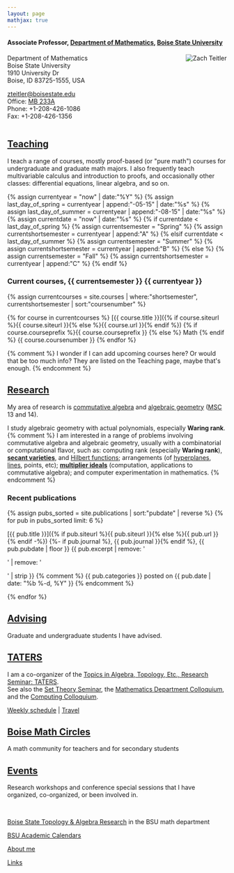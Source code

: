 ```yaml
---
layout: page
mathjax: true
---
```


#### Associate Professor, [Department of Mathematics](https://www.boisestate.edu/math/), [Boise State University](https://www.boisestate.edu/)


<img style="float:right;margin-left:10px" src="{{ site.baseurl }}/assets/img/me_2012_08_17.png" alt="Zach Teitler" />

Department of Mathematics  
Boise State University  
1910 University Dr  
Boise, ID 83725-1555, USA  

<zteitler@boisestate.edu>  
Office: [MB 233A](https://maps.boisestate.edu/?id=715#!m/89068)  
Phone: +1-208-426-1086  
Fax: +1-208-426-1356  


<div style="clear:both"></div>



## [Teaching](teaching)

I teach a range of courses,
mostly proof-based (or "pure math") courses for undergraduate and graduate math majors.
I also frequently teach multivariable calculus and introduction to proofs,
and occasionally other classes: differential equations, linear algebra, and so on.

{% assign currentyear = "now" | date:"%Y" %}
{% assign last_day_of_spring = currentyear | append:"-05-15" | date:"%s" %}
{% assign last_day_of_summer = currentyear | append:"-08-15" | date:"%s" %}
{% assign currentdate = "now" | date:"%s" %}
{% if currentdate < last_day_of_spring %}
  {% assign currentsemester = "Spring" %}
  {% assign currentshortsemester = currentyear | append:"A" %}
{% elsif currentdate < last_day_of_summer %}
  {% assign currentsemester = "Summer" %}
  {% assign currentshortsemester = currentyear | append:"B" %}
{% else %}
  {% assign currentsemester = "Fall" %}
  {% assign currentshortsemester = currentyear | append:"C" %}
{% endif %}

### Current courses, {{ currentsemester }} {{ currentyear }}

{% assign currentcourses = site.courses | where:"shortsemester", currentshortsemester | sort:"coursenumber" %}

{% for course in currentcourses %}
[{{ course.title }}]({% if course.siteurl %}{{ course.siteurl }}{% else %}{{ course.url }}{% endif %})
{% if course.courseprefix %}{{ course.courseprefix }} {% else %} Math {% endif %} {{ course.coursenumber }}
{% endfor %}

{% comment %}
I wonder if I can add upcoming courses here?
Or would that be too much info? They are listed on the Teaching page, maybe that's enough.
{% endcomment %}





## [Research](research)

My area of research is
[commutative algebra](https://en.wikipedia.org/wiki/Commutative_algebra)
and [algebraic geometry](https://en.wikipedia.org/wiki/Algebraic_geometry)
([MSC](https://mathscinet.ams.org/mathscinet/msc/msc2020.html) 13 and 14).

I study algebraic geometry with actual polynomials,
especially **Waring rank**.
{% comment %}
I am interested in a range of problems involving commutative algebra and
algebraic geometry, usually with a combinatorial or computational flavor,
such as:
computing rank (especially **Waring rank**), [**secant varieties**](https://en.wikipedia.org/wiki/Secant_variety),
and [Hilbert functions](https://en.wikipedia.org/wiki/Hilbert_series_and_Hilbert_polynomial);
arrangements (of [hyperplanes](https://en.wikipedia.org/wiki/Arrangement_of_hyperplanes),
[lines](https://en.wikipedia.org/wiki/Arrangement_of_lines), points, etc);
[**multiplier ideals**](https://en.wikipedia.org/wiki/Multiplier_ideal) (computation, applications to commutative algebra);
and computer experimentation in mathematics.
{% endcomment %}

### Recent publications

{% assign pubs_sorted = site.publications | sort:"pubdate" | reverse %}
{% for pub in pubs_sorted limit: 6 %}

[{{ pub.title }}]({% if pub.siteurl %}{{ pub.siteurl }}{% else %}{{ pub.url }}{% endif -%})
{%- if pub.journal %}, {{ pub.journal }}{% endif %}, {{ pub.pubdate | floor }}
{{ pub.excerpt | remove: '<p>' | remove: '</p>' | strip }}
{% comment %}
<span class="post-meta"><span class="category_name">{{ pub.categories }}</span> posted on {{ pub.date | date: "%b %-d, %Y" }}</span>
{% endcomment %}

{% endfor %}




## [Advising](advising)

Graduate and undergraduate students I have advised.


## [TATERS](https://sites.google.com/boisestate.edu/taters/)

I am a co-organizer of the [Topics in Algebra, Topology, Etc., Research Seminar: TATERS](https://sites.google.com/boisestate.edu/taters/).  
See also the [Set Theory Seminar](https://www.boisestate.edu/math/research/seminars/settheory/),
the [Mathematics Department Colloquium](https://www.boisestate.edu/math/research/colloquium/),
and the [Computing Colloquium](https://www.boisestate.edu/computing/colloquium/).

[Weekly schedule](weekly) | [Travel](travel)


## [Boise Math Circles](https://www.boisestate.edu/math/circles/)

A math community for teachers and for secondary students


## [Events](events)

Research workshops and conference special sessions that I have organized, co-organized,
or been involved in.



<br style="margin-bottom:1ex" />


[Boise State Topology & Algebra Research](https://www.boisestate.edu/math/research/topology/) in the BSU math department

[BSU Academic Calendars](https://www.boisestate.edu/registrar/boise-state-academic-calendars/)

[About me](about)

[Links](links)
